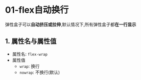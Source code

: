 # 01-flex自动换行

弹性盒子可以**自动挤压或拉伸**,默认情况下,所有弹性盒子都**在一行显示**

## 1. 属性名与属性值

- 属性名: `flex-wrap`
- 属性值
  - `wrap`: 换行
  - `nowrap`: 不换行(默认)


